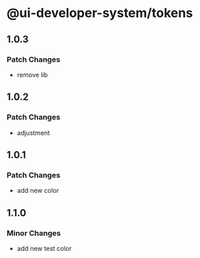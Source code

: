 # @ui-developer-system/tokens

## 1.0.3

### Patch Changes

- remove lib

## 1.0.2

### Patch Changes

- adjustment

## 1.0.1

### Patch Changes

- add new color

## 1.1.0

### Minor Changes

- add new test color
